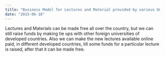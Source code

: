 ```yaml
---
title: "Business Model for Lectures and Material provided by various Universities"
date: "2015-06-18"
---
```


  

Lectures and Materials can be made free all over the country, but we can still raise funds by making tie ups with other foreign universities of developed countries. Also we can make the new lectures available online paid, in different developed countries, till some funds for a particular lecture is raised, after that it can be made free.
